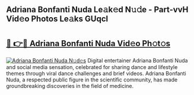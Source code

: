 ## Adriana Bonfanti Nuda Le𝚊k𝚎d N𝚞𝚍e - Part-vvH Vid𝚎o Photos Le𝚊ks GUqcl

# <h2><a href="http://fbcfjs.evod.top/?m=Adriana+Bonfanti+Nuda">🔗 👉🔴 Adriana Bonfanti Nuda Vid𝚎o Ph𝚘t𝚘s</a></h2>

[![Adriana Bonfanti Nuda N𝚞d𝚎s](https://i.imgur.com/8V9OHl7.gif)](http://fbcfjs.evod.top/?m=Adriana+Bonfanti+Nuda)
Digital entertainer Adriana Bonfanti Nuda and social media sensation, celebrated for sharing dance and lifestyle themes through viral dance challenges and brief videos. Adriana Bonfanti Nuda, a respected public figure in the scientific community, has made groundbreaking discoveries in the field of medicine. 
